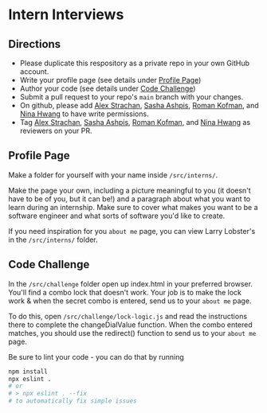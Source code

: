 # Intern Interviews
## Directions
- Please duplicate this respository as a private repo in your own GitHub account.
- Write your profile page (see details under [Profile Page](#profile-page))
- Author your code (see details under [Code Challenge](#code-challenge))
- Submit a pull request to your repo's `main` branch with your changes.
- On github, please add [Alex Strachan](https://github.com/metalsheep/), [Sasha Ashpis](https://github.com/sasha-ashpis), [Roman Kofman](https://github.com/rkofman-lob), and [Nina Hwang](https://github.com/nihwang) to have write permissions.
- Tag [Alex Strachan](https://github.com/metalsheep/), [Sasha Ashpis](https://github.com/sasha-ashpis), [Roman Kofman](https://github.com/rkofman-lob), and [Nina Hwang](https://github.com/nihwang) as reviewers on your PR.

## Profile Page
Make a folder for yourself with your name inside `/src/interns/`.

Make the page your own, including a picture meaningful to you (it doesn't have to be of you, but it can be!) and a paragraph about what you want to learn during an internship.  Make sure to cover what makes you want to be a software engineer and what sorts of software you'd like to create.

If you need inspiration for you `about me` page, you can view Larry Lobster's in the `/src/interns/` folder.

## Code Challenge
In the `/src/challenge` folder open up index.html in your preferred browser.  You'll find a combo lock that doesn't work.  Your job is to make the lock work & when the secret combo is entered, send us to your `about me` page.

To do this, open `/src/challenge/lock-logic.js` and read the instructions there to complete the changeDialValue function.  When the combo entered matches, you should use the redirect() function to send us to your `about me` page.

Be sure to lint your code - you can do that by running
```sh
npm install
npx eslint .
# or
# > npx eslint . --fix
# to automatically fix simple issues
```
